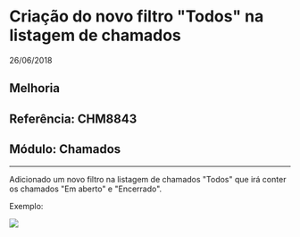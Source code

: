 # Criação do novo filtro "Todos" na listagem de chamados
26/06/2018
## Melhoria
## Referência: CHM8843
## Módulo: Chamados
***

Adicionado um novo filtro na listagem de chamados "Todos" que irá conter os chamados "Em aberto" e "Encerrado".

Exemplo:

![]([PATH_IMG]/CHM8843_btn_todos.png)